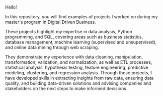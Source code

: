 Hello!

In this repository, you will find examples of projects I worked on during my master's program in Digital Driven Business. 

These projects highlight my expertise in data analysis, Python programming, and SQL, covering areas such as business statistics, database management, machine learning (supervised and unsupervised), and online data mining through web scraping. 

They demonstrate my experience with data cleaning, manipulation, transformation, validation, and normalization, as well as ETL processes, statistical analysis, hypothesis testing, feature engineering, predictive modeling, clustering, and regression analysis. Through these projects, I have developed skills in extracting insights from raw data, ensuring data quality, and building data-driven solutions and advising companies and stakeholders on the next steps to make informed decisions.
